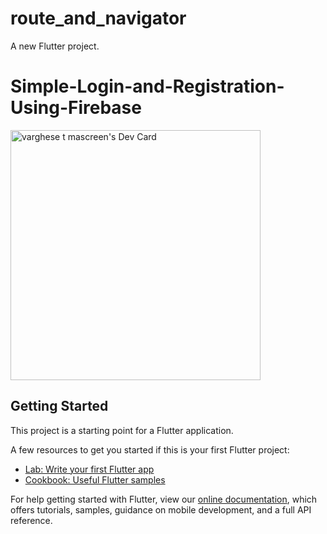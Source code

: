 # route_and_navigator

A new Flutter project.
# Simple-Login-and-Registration-Using-Firebase
<a href="https://app.daily.dev/varghese20"><img src="https://api.daily.dev/devcards/340fa4af909141b8af64afa47703173f.png?r=85o" width="400" alt="varghese t mascreen's Dev Card"/></a>


## Getting Started

This project is a starting point for a Flutter application.

A few resources to get you started if this is your first Flutter project:

- [Lab: Write your first Flutter app](https://flutter.dev/docs/get-started/codelab)
- [Cookbook: Useful Flutter samples](https://flutter.dev/docs/cookbook)

For help getting started with Flutter, view our
[online documentation](https://flutter.dev/docs), which offers tutorials,
samples, guidance on mobile development, and a full API reference.


